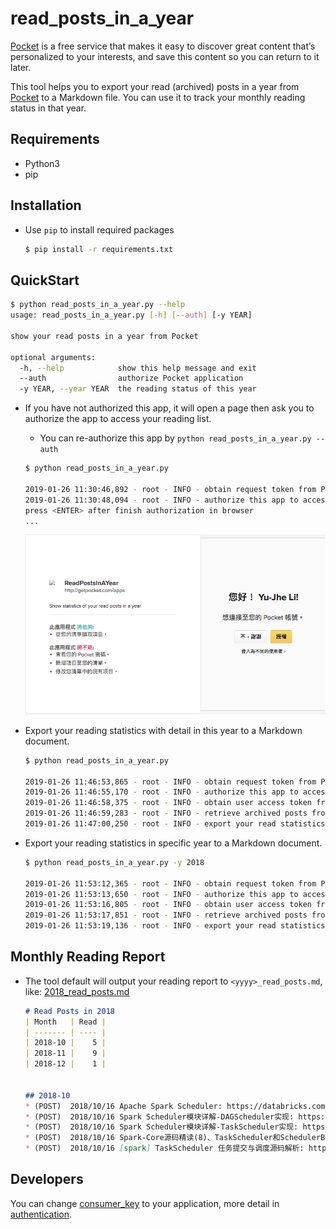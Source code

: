 # read_posts_in_a_year
[Pocket](https://getpocket.com/) is a free service that makes it easy to discover great content that’s personalized to your interests, and save this content so you can return to it later.



This tool helps you to export your read (archived) posts in a year from [Pocket](https://getpocket.com/) to a Markdown file. You can use it to track your monthly reading status in that year.


## Requirements

* Python3
* pip



## Installation

- Use `pip` to install required packages

  ```sh
  $ pip install -r requirements.txt
  ```



## QuickStart

```sh
$ python read_posts_in_a_year.py --help
usage: read_posts_in_a_year.py [-h] [--auth] [-y YEAR]

show your read posts in a year from Pocket

optional arguments:
  -h, --help            show this help message and exit
  --auth                authorize Pocket application
  -y YEAR, --year YEAR  the reading status of this year
```

* If you have not authorized this app, it will open a page then ask you to authorize the app to access your reading list.
  * You can re-authorize this app by `python read_posts_in_a_year.py --auth`

  ```sh
  $ python read_posts_in_a_year.py
  
  2019-01-26 11:30:46,892 - root - INFO - obtain request token from Pocket server
  2019-01-26 11:30:48,094 - root - INFO - authorize this app to access your Pocket list
  press <ENTER> after finish authorization in browser
  ...
  ```

  ![](png/pocket_auth.png)

* Export your reading statistics with detail in this year to a Markdown document.

  ```sh
  $ python read_posts_in_a_year.py
  
  2019-01-26 11:46:53,865 - root - INFO - obtain request token from Pocket server
  2019-01-26 11:46:55,170 - root - INFO - authorize this app to access your Pocket list
  2019-01-26 11:46:58,375 - root - INFO - obtain user access token from Pocket server
  2019-01-26 11:46:59,283 - root - INFO - retrieve archived posts from Pocket server
  2019-01-26 11:47:00,250 - root - INFO - export your read statistics to file: 2019_read_posts.md
  ```

* Export your reading statistics in specific year to a Markdown document.

  ```sh
  $ python read_posts_in_a_year.py -y 2018
  
  2019-01-26 11:53:12,365 - root - INFO - obtain request token from Pocket server
  2019-01-26 11:53:13,650 - root - INFO - authorize this app to access your Pocket list
  2019-01-26 11:53:16,805 - root - INFO - obtain user access token from Pocket server
  2019-01-26 11:53:17,851 - root - INFO - retrieve archived posts from Pocket server
  2019-01-26 11:53:19,136 - root - INFO - export your read statistics to file: 2018_read_posts.md
  ```


## Monthly Reading Report

* The tool default will output your reading report to `<yyyy>_read_posts.md`, like: [2018_read_posts.md](2018_read_posts.md)

  ```md
  # Read Posts in 2018
  | Month   | Read |
  | ------- | ---- |
  | 2018-10 |    5 |
  | 2018-11 |    9 |
  | 2018-12 |    1 |
  
  
  ## 2018-10
  * (POST)  2018/10/16 Apache Spark Scheduler: https://databricks.com/session/apache-spark-scheduler
  * (POST)  2018/10/16 Spark Scheduler模块详解-DAGScheduler实现: https://www.jianshu.com/p/ad9610bcb4d0
  * (POST)  2018/10/16 Spark Scheduler模块详解-TaskScheduler实现: https://www.jianshu.com/p/dc0c765732a1
  * (POST)  2018/10/16 Spark-Core源码精读(8)、TaskScheduler和SchedulerBackend: https://www.jianshu.com/p/09a7ab253682
  * (POST)  2018/10/16 [spark] TaskScheduler 任务提交与调度源码解析: https://www.jianshu.com/p/d3b620581dc2
  ```

## Developers

You can change [consumer_key](read_posts_in_a_year.py#L13) to your application, more detail in [authentication](https://getpocket.com/developer/docs/authentication).

